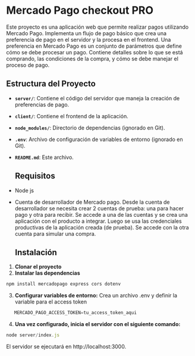 # Mercado Pago checkout PRO
Este proyecto es una aplicación web que permite realizar pagos utilizando Mercado Pago. Implementa un flujo de pago básico que crea una preferencia de pago en el servidor y la procesa en el frontend. Una preferencia en Mercado Pago es un conjunto de parámetros que define cómo se debe procesar un pago. Contiene detalles sobre lo que se está comprando, las condiciones de la compra, y cómo se debe manejar el proceso de pago. 


## Estructura del Proyecto

- **`server/`**: Contiene el código del servidor que maneja la creación de preferencias de pago.
- **`client/`**: Contiene el frontend de la aplicación.
- **`node_modules/`**: Directorio de dependencias (ignorado en Git).
- **`.env`**: Archivo de configuración de variables de entorno (ignorado en Git).
- **`README.md`**: Este archivo.

  ## Requisitos
- Node js
- Cuenta de desarrollador de Mercado pago. Desde la cuenta de desarrollador se necesita crear 2 cuentas de prueba: una para hacer pago y otra para recibir. Se accede a una de las cuentas y se crea una aplicación con el producto a integrar. Luego se usa las credenciales productivas de la aplicación creada (de prueba). Se accede con la otra cuenta para simular una compra.
  ## Instalación
1. **Clonar el proyecto**
2. **Instalar las dependencias**
```jsx
npm install mercadopago express cors dotenv
```
3. **Configurar variables de entorno:**
   Crea un archivo .env y definir la variable para el access token
   
```jsx
   MERCADO_PAGO_ACCESS_TOKEN=tu_access_token_aqui
```

4. **Una vez configurado, inicia el servidor con el siguiente comando:**

```jsx
node server/index.js

```
El servidor se ejecutará en http://localhost:3000.

